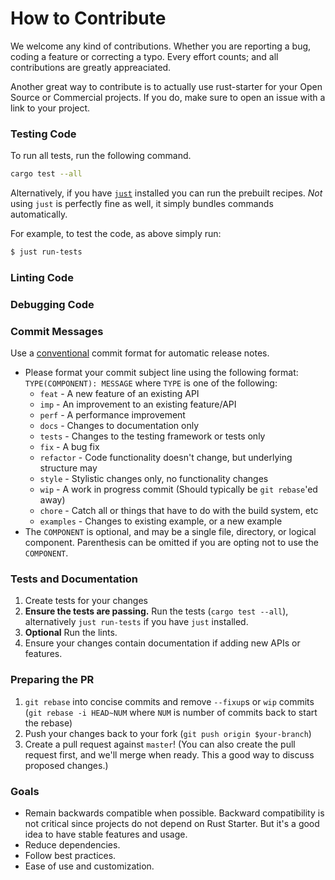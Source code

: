 # How to Contribute

We welcome any kind of contributions. Whether you are reporting a bug, coding a feature or correcting a typo. Every effort counts; and all contributions are greatly appreaciated.

Another great way to contribute is to actually use rust-starter for your Open Source or Commercial projects. If you do, make sure to open an issue with a link to your project.

### Testing Code

To run all tests, run the following command.

```sh
cargo test --all

```

Alternatively, if you have [`just`](https://github.com/casey/just) installed you can run the prebuilt recipes. *Not* using `just` is perfectly fine as well, it simply bundles commands automatically.

For example, to test the code, as above simply run:

```sh
$ just run-tests
```

### Linting Code

### Debugging Code

### Commit Messages

Use a [conventional](https://github.com/ajoslin/conventional-changelog/blob/a5505865ff3dd710cf757f50530e73ef0ca641da/conventions/angular.md) commit format for automatic release notes.

 * Please format your commit subject line using the following format: `TYPE(COMPONENT): MESSAGE` where `TYPE` is one of the following:
    - `feat` - A new feature of an existing API
    - `imp`  - An improvement to an existing feature/API
    - `perf` - A performance improvement
    - `docs` - Changes to documentation only
    - `tests` - Changes to the testing framework or tests only
    - `fix` - A bug fix
    - `refactor` - Code functionality doesn't change, but underlying structure may
    - `style` - Stylistic changes only, no functionality changes
    - `wip` - A work in progress commit (Should typically be `git rebase`'ed away)
    - `chore` - Catch all or things that have to do with the build system, etc
    - `examples` - Changes to existing example, or a new example
 * The `COMPONENT` is optional, and may be a single file, directory, or logical component. Parenthesis can be omitted if you are opting not to use the `COMPONENT`.

### Tests and Documentation

1. Create tests for your changes
2. **Ensure the tests are passing.** Run the tests (`cargo test --all`), alternatively `just run-tests` if you have `just` installed.
3. **Optional** Run the lints.
4. Ensure your changes contain documentation if adding new APIs or features.

### Preparing the PR


1. `git rebase` into concise commits and remove `--fixup`s or `wip` commits (`git rebase -i HEAD~NUM` where `NUM` is number of commits back to start the rebase)
2. Push your changes back to your fork (`git push origin $your-branch`)
3. Create a pull request against `master`! (You can also create the pull request first, and we'll merge when ready. This a good way to discuss proposed changes.)

### Goals

* Remain backwards compatible when possible.
    Backward compatibility is not critical since projects do not depend on Rust Starter. But it's a good idea to have stable features and usage.
* Reduce dependencies.
* Follow best practices.
* Ease of use and customization.
